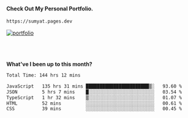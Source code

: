 #### Check Out My Personal Portfolio.
````bash
https://sumyat.pages.dev
````

<a href='https://sumyat.pages.dev/'>
    <img src='https://user-images.githubusercontent.com/108873224/211860821-15c31441-8db7-4fb7-8537-28a0c11e9408.png' alt='portfolio' align='center' />
</a>


<br />
<br />


<br />
<br />

**What've I been up to this month?**

<!--START_SECTION:waka-->

```txt
Total Time: 144 hrs 12 mins

JavaScript   135 hrs 31 mins ███████████████████████▒░   93.60 %
JSON         5 hrs 7 mins    █░░░░░░░░░░░░░░░░░░░░░░░░   03.54 %
TypeScript   1 hr 32 mins    ▒░░░░░░░░░░░░░░░░░░░░░░░░   01.07 %
HTML         52 mins         ░░░░░░░░░░░░░░░░░░░░░░░░░   00.61 %
CSS          39 mins         ░░░░░░░░░░░░░░░░░░░░░░░░░   00.45 %
```

<!--END_SECTION:waka-->





